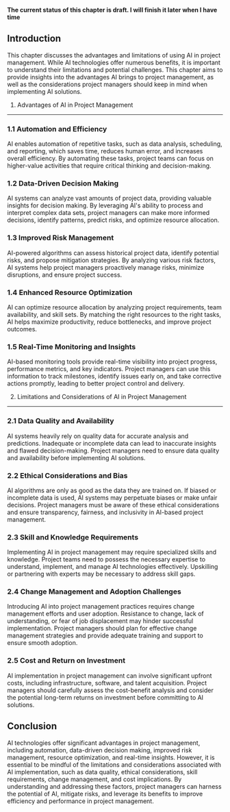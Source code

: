 **The current status of this chapter is draft. I will finish it later when I have time**

Introduction
------------

This chapter discusses the advantages and limitations of using AI in project management. While AI technologies offer numerous benefits, it is important to understand their limitations and potential challenges. This chapter aims to provide insights into the advantages AI brings to project management, as well as the considerations project managers should keep in mind when implementing AI solutions.

1. Advantages of AI in Project Management
-----------------------------------------

### 1.1 Automation and Efficiency

AI enables automation of repetitive tasks, such as data analysis, scheduling, and reporting, which saves time, reduces human error, and increases overall efficiency. By automating these tasks, project teams can focus on higher-value activities that require critical thinking and decision-making.

### 1.2 Data-Driven Decision Making

AI systems can analyze vast amounts of project data, providing valuable insights for decision making. By leveraging AI's ability to process and interpret complex data sets, project managers can make more informed decisions, identify patterns, predict risks, and optimize resource allocation.

### 1.3 Improved Risk Management

AI-powered algorithms can assess historical project data, identify potential risks, and propose mitigation strategies. By analyzing various risk factors, AI systems help project managers proactively manage risks, minimize disruptions, and ensure project success.

### 1.4 Enhanced Resource Optimization

AI can optimize resource allocation by analyzing project requirements, team availability, and skill sets. By matching the right resources to the right tasks, AI helps maximize productivity, reduce bottlenecks, and improve project outcomes.

### 1.5 Real-Time Monitoring and Insights

AI-based monitoring tools provide real-time visibility into project progress, performance metrics, and key indicators. Project managers can use this information to track milestones, identify issues early on, and take corrective actions promptly, leading to better project control and delivery.

2. Limitations and Considerations of AI in Project Management
-------------------------------------------------------------

### 2.1 Data Quality and Availability

AI systems heavily rely on quality data for accurate analysis and predictions. Inadequate or incomplete data can lead to inaccurate insights and flawed decision-making. Project managers need to ensure data quality and availability before implementing AI solutions.

### 2.2 Ethical Considerations and Bias

AI algorithms are only as good as the data they are trained on. If biased or incomplete data is used, AI systems may perpetuate biases or make unfair decisions. Project managers must be aware of these ethical considerations and ensure transparency, fairness, and inclusivity in AI-based project management.

### 2.3 Skill and Knowledge Requirements

Implementing AI in project management may require specialized skills and knowledge. Project teams need to possess the necessary expertise to understand, implement, and manage AI technologies effectively. Upskilling or partnering with experts may be necessary to address skill gaps.

### 2.4 Change Management and Adoption Challenges

Introducing AI into project management practices requires change management efforts and user adoption. Resistance to change, lack of understanding, or fear of job displacement may hinder successful implementation. Project managers should plan for effective change management strategies and provide adequate training and support to ensure smooth adoption.

### 2.5 Cost and Return on Investment

AI implementation in project management can involve significant upfront costs, including infrastructure, software, and talent acquisition. Project managers should carefully assess the cost-benefit analysis and consider the potential long-term returns on investment before committing to AI solutions.

Conclusion
----------

AI technologies offer significant advantages in project management, including automation, data-driven decision making, improved risk management, resource optimization, and real-time insights. However, it is essential to be mindful of the limitations and considerations associated with AI implementation, such as data quality, ethical considerations, skill requirements, change management, and cost implications. By understanding and addressing these factors, project managers can harness the potential of AI, mitigate risks, and leverage its benefits to improve efficiency and performance in project management.

